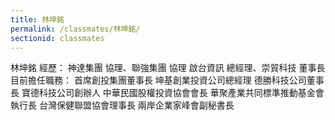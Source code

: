 ```yaml
---
title: 林坤銘
permalink: /classmates/林坤銘/
sectionid: classmates
---
```


林坤銘
經歷： 神達集團 協理、聯強集團 協理
            啟台資訊 總經理、崇貿科技 董事長
目前擔任職務：
            首席創投集團董事長
            坤基創業投資公司總經理
            德勝科技公司董事長
            寶德科技公司創辦人
            中華民國股權投資協會會長
            華聚產業共同標準推動基金會執行長
            台灣保健聯盟協會理事長
            兩岸企業家峰會副秘書長

